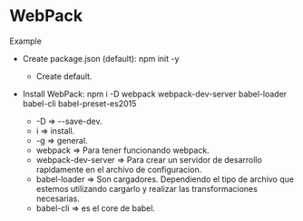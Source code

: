 # WebPack
Example
* Create package.json (default): npm init -y
    - Create default.
    
* Install WebPack: npm i -D webpack webpack-dev-server babel-loader babel-cli babel-preset-es2015
    - -D => --save-dev.
    - i => install.
    - -g => general.
    - webpack => Para tener funcionando webpack.
    - webpack-dev-server => Para crear un servidor de desarrollo rapidamente en el archivo de configuracion.
    - babel-loader => Son cargadores. Dependiendo el tipo de archivo que estemos utilizando cargarlo y realizar las transformaciones necesarias.
    - babel-cli => es el core  de babel.